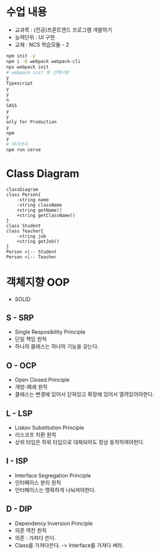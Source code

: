 # 수업 내용

- 교과목 : (전공)프론트엔드 프로그램 개발하기
- 능력단위 : UI 구현
- 교재 : NCS 학습모듈 - 2

```bash
npm init -y
npm i -D webpack webpack-cli
npx webpack init
# webpack init 후 선택사항
y
Typescript
y
y
n
SASS
y
y
only for Production
y
npm
y
# 여기까지
npm run serve
```

# Class Diagram

```mermaid
classDiagram
class Person{
    -string name
    -string className
    +string getName()
    +string getClassName()
}
class Student
class Teacher{
    -string job
    +string getJob()
}
Person <|-- Student
Person <|-- Teacher
```

# 객체지향 OOP

- SOLID

## S - SRP

- Single Resposibility Principle
- 단일 책임 원칙
- 하나의 클래스는 하나의 기능을 갖는다.

## O - OCP

- Open Closed Principle
- 개방-폐쇄 원칙
- 클래스는 변경에 있어서 닫혀있고 확장에 있어서 열려있어야한다.

## L - LSP

- Liskov Substitution Principle
- 리스코프 치환 원칙
- 상위 타입은 하위 타입으로 대체되어도 정상 동작하여야한다.

## I - ISP

- Interface Segregation Principle
- 인터페이스 분리 원칙
- 인터페이스는 명확하게 나눠져야한다.

## D - DIP

- Dependency Inversion Principle
- 의존 역전 원칙
- 의존 : 가져다 쓴다.
- Class를 가져다쓴다. -> Interface를 가져다 써라.

